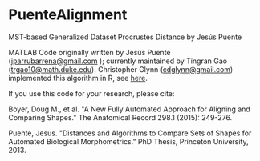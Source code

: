 # PuenteAlignment
MST-based Generalized Dataset Procrustes Distance by Jesús Puente

MATLAB Code originally written by Jesús Puente (jparrubarrena@gmail.com ); currently maintained by Tingran Gao (trgao10@math.duke.edu). Christopher Glynn (cdglynn@gmail.com) implemented this algorithm in R, see [here](https://stat.duke.edu/~sayan/auto3dgm/).

If you use this code for your research, please cite:

Boyer, Doug M., et al. "A New Fully Automated Approach for Aligning and Comparing Shapes." The Anatomical Record 298.1 (2015): 249-276.

Puente, Jesus. "Distances and Algorithms to Compare Sets of Shapes for Automated Biological Morphometrics." PhD Thesis, Princeton University, 2013.
